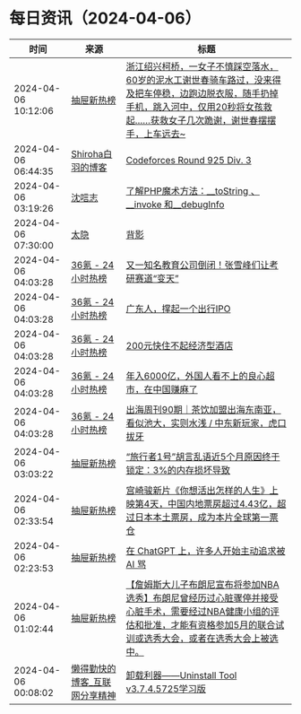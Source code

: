 ﻿# 每日资讯（2024-04-06）

|时间|来源|标题|
|---|---|---|
|2024-04-06 10:12:06|[抽屉新热榜](http://dig.chouti.com/feed.xml)|[浙江绍兴柯桥，一女子不慎踩空落水，60岁的泥水工谢世春骑车路过，没来得及把车停稳，边跑边脱衣服，随手扔掉手机，跳入河中，仅用20秒将女孩救起……获救女子几次跪谢，谢世春摆摆手，上车远去~](https://dig.chouti.com/link/42035531)|
|2024-04-06 06:44:35|[Shiroha白羽的博客](https://hukeqing.github.io/rss.xml)|[Codeforces Round 925 Div. 3 ](https://blog.mauve.icu/2024/04/06/acm/codeforces/CodeforcesRound925/)|
|2024-04-06 03:19:26|[沈唁志](https://qq52o.me/feed)|[了解PHP魔术方法：__toString 、__invoke 和__debugInfo ](https://qq52o.me/2831.html)|
|2024-04-06 07:30:00|[太隐](https://wangyurui.com/feed.xml)|[背影](https://wangyurui.com/posts/bei-ying-065eb135)|
|2024-04-06 04:03:28|[36氪 - 24小时热榜](https://rss.mifaw.com/articles/5c8bb11a3c41f61efd36683e/5c91d2e23882afa09dff4901)|[又一知名教育公司倒闭！张雪峰们让考研赛道“变天”](https://36kr.com/p/2720177831491459)|
|2024-04-06 04:03:28|[36氪 - 24小时热榜](https://rss.mifaw.com/articles/5c8bb11a3c41f61efd36683e/5c91d2e23882afa09dff4901)|[广东人，撑起一个出行IPO](https://36kr.com/p/2718575248439429)|
|2024-04-06 04:03:28|[36氪 - 24小时热榜](https://rss.mifaw.com/articles/5c8bb11a3c41f61efd36683e/5c91d2e23882afa09dff4901)|[200元快住不起经济型酒店](https://36kr.com/p/2718819582802049)|
|2024-04-06 04:03:28|[36氪 - 24小时热榜](https://rss.mifaw.com/articles/5c8bb11a3c41f61efd36683e/5c91d2e23882afa09dff4901)|[年入6000亿，外国人看不上的良心超市，在中国赚麻了](https://36kr.com/p/2720159557465985)|
|2024-04-06 04:03:28|[36氪 - 24小时热榜](https://rss.mifaw.com/articles/5c8bb11a3c41f61efd36683e/5c91d2e23882afa09dff4901)|[出海周刊90期｜茶饮加盟出海东南亚，看似池大，实则水浅 / 中东新玩家，虎口拔牙](https://36kr.com/p/2718704423597954)|
|2024-04-06 03:03:22|[抽屉新热榜](http://dig.chouti.com/feed.xml)|[“旅行者1号”胡言乱语近5个月原因终于锁定：3%的内存损坏导致](https://dig.chouti.com/link/42032807)|
|2024-04-06 02:33:54|[抽屉新热榜](http://dig.chouti.com/feed.xml)|[宫崎骏新片《你想活出怎样的人生》上映第4天，中国内地票房超过4.43亿，超过日本本土票房，成为本片全球第一票仓](https://dig.chouti.com/link/42032563)|
|2024-04-06 02:23:53|[抽屉新热榜](http://dig.chouti.com/feed.xml)|[在 ChatGPT 上，许多人开始主动追求被 AI 骂](https://dig.chouti.com/link/42032546)|
|2024-04-06 01:02:44|[抽屉新热榜](http://dig.chouti.com/feed.xml)|[【詹姆斯大儿子布朗尼宣布将参加NBA选秀】布朗尼曾经历过心脏骤停并接受心脏手术，需要经过NBA健康小组的评估和批准，才能有资格参加5月的联合试训或选秀大会，或者在选秀大会上被选中。](https://dig.chouti.com/link/42032023)|
|2024-04-06 00:08:02|[懒得勤快的博客_互联网分享精神](https://masuit.com/rss)|[卸载利器——Uninstall Tool v3.7.4.5725学习版](https://masuit.com/84)|
